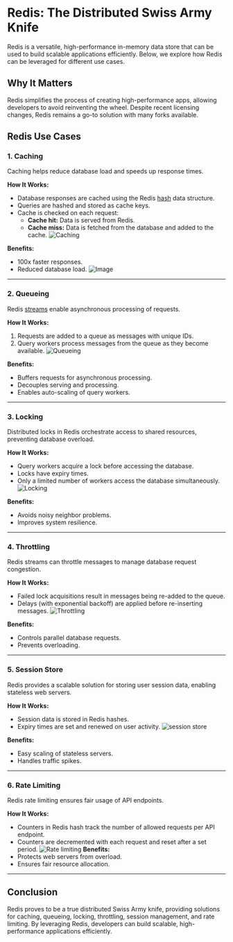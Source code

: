 # Redis: The Distributed Swiss Army Knife

Redis is a versatile, high-performance in-memory data store that can be used to build scalable applications efficiently. Below, we explore how Redis can be leveraged for different use cases.

## Why It Matters
Redis simplifies the process of creating high-performance apps, allowing developers to avoid reinventing the wheel. Despite recent licensing changes, Redis remains a go-to solution with many forks available.

## Redis Use Cases

### 1. Caching
Caching helps reduce database load and speeds up response times.

**How It Works:**
- Database responses are cached using the Redis [hash](https://redis.io/docs/latest/develop/data-types/hashes/) data structure.
- Queries are hashed and stored as cache keys.
- Cache is checked on each request:
  - **Cache hit:** Data is served from Redis.
  - **Cache miss:** Data is fetched from the database and added to the cache.
![Caching](https://github.com/user-attachments/assets/a8392e53-c352-488b-8154-7ee201a1582b)

**Benefits:**
- 100x faster responses.
- Reduced database load.
![Image](https://github.com/user-attachments/assets/1011fe2d-72a0-4621-a621-765454457dbc)

---

### 2. Queueing
Redis [streams](https://redis.io/docs/latest/develop/data-types/streams/) enable asynchronous processing of requests.

**How It Works:**
1. Requests are added to a queue as messages with unique IDs.
2. Query workers process messages from the queue as they become available.
![Queueing](https://github.com/user-attachments/assets/1651f05c-df03-4d66-9b0f-306d5978479c)

**Benefits:**
- Buffers requests for asynchronous processing.
- Decouples serving and processing.
- Enables auto-scaling of query workers.

---

### 3. Locking
Distributed locks in Redis orchestrate access to shared resources, preventing database overload.

**How It Works:**
- Query workers acquire a lock before accessing the database.
- Locks have expiry times.
- Only a limited number of workers access the database simultaneously.
![Locking](https://github.com/user-attachments/assets/e1625a78-be57-49c0-aca4-fb3248d2d87e)

**Benefits:**
- Avoids noisy neighbor problems.
- Improves system resilience.

---

### 4. Throttling
Redis streams can throttle messages to manage database request congestion.

**How It Works:**
- Failed lock acquisitions result in messages being re-added to the queue.
- Delays (with exponential backoff) are applied before re-inserting messages.
![Throttling](https://github.com/user-attachments/assets/96a1725d-0726-4e75-bcc6-a9c484fd5408)

**Benefits:**
- Controls parallel database requests.
- Prevents overloading.

---

### 5. Session Store
Redis provides a scalable solution for storing user session data, enabling stateless web servers.

**How It Works:**
- Session data is stored in Redis hashes.
- Expiry times are set and renewed on user activity.
![session store](https://github.com/user-attachments/assets/4bbef330-b4d3-4d1a-8533-e2df26118a47)

**Benefits:**
- Easy scaling of stateless servers.
- Handles traffic spikes.

---

### 6. Rate Limiting
Redis rate limiting ensures fair usage of API endpoints.

**How It Works:**
- Counters in Redis hash track the number of allowed requests per API endpoint.
- Counters are decremented with each request and reset after a set period.
![Rate limiting](https://github.com/user-attachments/assets/94cdbc92-8059-4133-8538-56ee71281ae4)
**Benefits:**
- Protects web servers from overload.
- Ensures fair resource allocation.

---

## Conclusion
Redis proves to be a true distributed Swiss Army knife, providing solutions for caching, queueing, locking, throttling, session management, and rate limiting. By leveraging Redis, developers can build scalable, high-performance applications efficiently.
